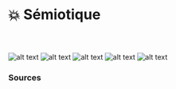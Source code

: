 # 💥 Sémiotique

  
### &nbsp;


![alt text](links/express-message/links/2-Sémiotique.gif)
![alt text](links/express-message/links/2-Sémiotique5.gif)
![alt text](links/express-message/links/2-Sémiotique10.gif)
![alt text](links/express-message/links/2-Sémiotique16.gif)
![alt text](links/express-message/links/2-Sémiotique26.gif)



### Sources

<!-- - **Prénom Nom**  
  *Titre*, 0000 -->

<!-- [^1]: Adrian Frutiger, *Type, Sign, Symbol*, 1980 -->

